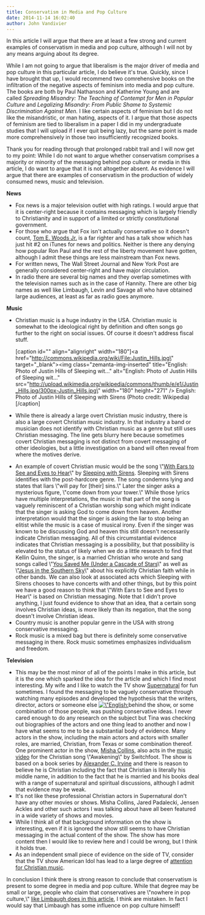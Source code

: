 ```yaml
---
title: Conservatism in Media and Pop Culture
date: 2014-11-14 16:02:40
author: John Vandivier
---
```




In this article I will argue that there are at least a few strong and current examples of conservatism in media and pop culture, although I will not by any means arguing about its degree.

While I am not going to argue that liberalism is the major driver of media and pop culture in this particular article, I do believe it's true. Quickly, since I have brought that up, I would recommend two comrehensive books on the infiltration of the negative aspects of feminism into media and pop culture. The books are both by Paul Nathanson and Katherine Young and are called <em>Spreading Misandry: The Teaching of Contempt for Men in Popular Culture </em>and <em>Legalizing Misandry: From Public Shame to Systemic Discrimination Against Men. </em>I like certain aspects of feminism but I do not like the misandristic, or man hating, aspects of it. I argue that those aspects of feminism are tied to liberalism in a paper I did in my undergraduate studies that I will upload if I ever quit being lazy, but the same point is made more comprehensively in those two insufficiently recognized books.

Thank you for reading through that prolonged rabbit trail and I will now get to my point: While I do not want to argue whether conservatism comprises a majority or minority of the messaging behind pop culture or media in this article, I do want to argue that it is not altogether absent. As evidence I will argue that there are examples of conservatism in the production of widely consumed news, music and television.

<strong>News</strong>
<ul>
	<li>Fox news is a major television outlet with high ratings. I would argue that it is center-right because it contains messaging which is largely friendly to Christianity and in support of a limited or strictly constitutional government.</li>
	<li>For those who argue that Fox isn't actually conservative so it doesn't count, <a href=\"https://www.facebook.com/ThomasEWoods\">Tom E. Woods Jr.</a> is a far righter and has a talk show which has just hit #2 on iTunes for news and politics. Neither is there any denying how popular Ron Paul and the rest of the liberty movement have gotten, although I admit these things are less mainstream than Fox news.</li>
	<li>For written news, The Wall Street Journal and New York Post are generally considered center-right and have major circulation.</li>
	<li>In radio there are several big names and they overlap sometimes with the television names such as in the case of Hannity. There are other big names as well like Limbaugh, Levin and Savage all who have obtained large audiences, at least as far as radio goes anymore.</li>
</ul>
<strong>Music</strong>
<ul>
	<li>Christian music is a huge industry in the USA. Christian music is somewhat to the ideological right by definition and often songs go further to the right on social issues. Of course it doesn't address fiscal stuff.

[caption id=\"\" align=\"alignright\" width=\"180\"]<a href=\"http://commons.wikipedia.org/wiki/File:Justin_Hills.jpg\" target=\"_blank\"><img class=\"zemanta-img-inserted\" title=\"English: Photo of Justin Hills of Sleeping wit...\" alt=\"English: Photo of Justin Hills of Sleeping wit...\" src=\"http://upload.wikimedia.org/wikipedia/commons/thumb/e/e1/Justin_Hills.jpg/300px-Justin_Hills.jpg\" width=\"180\" height=\"271\" /></a> English: Photo of Justin Hills of Sleeping with Sirens (Photo credit: Wikipedia)[/caption]</li>
	<li>
<p style=\"display:inline !important;\">While there is already a large overt Christian music industry, there is also a large covert Christian music industry. In that industry a band or musician does not identify with Christian music as a genre but still uses Christian messaging. The line gets blurry here because sometimes covert Christian messaging is not distinct from covert messaging of other ideologies, but a little investigation on a band will often reveal from where the motives derive.</p>
</li>
	<li>An example of covert Christian music would be the song \"<a href=\"http://www.youtube.com/watch?v=mjT_NlbZhco\">With Ears to See and Eyes to Hear</a>\" by <a href=\"http://en.wikipedia.org/wiki/Sleeping_With_Sirens\">Sleeping with Sirens</a>. Sleeping with Sirens identifies with the post-hardcore genre. The song condemns lying and states that liars \"will pay for [their] sins.\" Later the singer asks a mysterious figure, \"come down from your tower.\" While those lyrics have multiple interpretations, the music in that part of the song is vaguely reminiscent of a Christian worship song which might indicate that the singer is asking God to come down from heaven. Another interpretation would that the singer is asking the liar to stop being an elitist while the music is a case of musical irony. Even if the singer was known to be discussing God and heaven this still doesn't necessarily indicate Christian messaging. All of this circumstantial evidence indicates that Christian messaging is a possibility, but that possibility is elevated to the status of likely when we do a little research to find that Kellin Quinn, the singer, is a married Christian who wrote and sang songs called \"<a href=\"http://www.youtube.com/watch?v=s50nN4701x8\">You Saved Me (Under a Cascade of Stars</a>\" as well as \"<a href=\"http://www.youtube.com/watch?v=mZ9ZXalCn9M\">Jesus in the Southern Sky</a>\" about his explicitly Christian faith while in other bands. We can also look at associated acts which Sleeping with Sirens chooses to have concerts with and other things, but by this point we have a good reason to think that \"With Ears to See and Eyes to Hear\" is based on Christian messaging. Note that I didn't prove anything, I just found evidence to show that an idea, that a certain song involves Christian ideas, is more likely than its negation, that the song doesn't involve Christian ideas.</li>
	<li>Country music is another popular genre in the USA with strong conservative messaging.</li>
	<li>Rock music is a mixed bag but there is definitely some conservative messaging in there. Rock music sometimes emphasizes individualism and freedom.</li>
</ul>
<strong>Television</strong>
<ul>
	<li>This may be the most minor of all of the points I make in this article, but it is the one which sparked the idea for the article and which I find most interesting. My wife and I like to watch the TV show <a href=\"http://www.imdb.com/title/tt0460681/\">Supernatural</a> for fun sometimes. I found the messaging to be vaguely conservative through watching many episodes and developed the hypothesis that the writers, director, actors or someone else
<a href=\"http://commons.wikipedia.org/wiki/File:Misha_Collins_by_Gage_Skidmore.jpg\" target=\"_blank\"><img class=\"zemanta-img-inserted alignright\" title=\"English: Misha Collins at the 2011 Comic Con i...\" alt=\"English: Misha Collins at the 2011 Comic Con i...\" src=\"http://upload.wikimedia.org/wikipedia/commons/thumb/1/1c/Misha_Collins_by_Gage_Skidmore.jpg/300px-Misha_Collins_by_Gage_Skidmore.jpg\" width=\"180\" height=\"227\" /></a>behind the show, or some combination of those people, was pushing conservative ideas. I never cared enough to do any research on the subject but Tina was checking out biographies of the actors and one thing lead to another and now I have what seems to me to be a substantial body of evidence. Many actors in the show, including the main actors and actors with smaller roles, are married, Christian, from Texas or some combination thereof. One prominent actor in the show, <a href=\"http://www.imdb.com/name/nm0172557/\">Misha Collins</a>, also acts in the <a href=\"http://www.youtube.com/watch?v=cl64-XHE7zo&amp;list=PL1AA52AF33CA9DA0E&amp;index=110\">music video</a> for the Christian song \"Awakening\" by Switchfoot. The show is based on a book series by <a href=\"http://en.wikipedia.org/w/index.php?title=Alexander_C._Irvine&amp;oldid=567048676\">Alexander C. Irvine</a> and there is reason to believe he is Christian including the fact that Christian is literally his middle name, in addition to the fact that he is married and his books deal with a range of supernatural and spiritual discussions, although I admit that evidence may be weak.</li>
	<li>It's not like these professional Christian actors in Supernatural don't have any other movies or shows. Misha Collins, Jared Padalecki, Jensen Ackles and other such actors I was talking about have all been featured in a wide variety of shows and movies.</li>
	<li>While I think all of that background information on the show is interesting, even if it is ignored the show still seems to have Christian messaging in the actual content of the show. The show has more content then I would like to review here and I could be wrong, but I think it holds true.</li>
	<li>As an independent small piece of evidence on the side of TV, consider that the TV show American Idol has lead to a large degree of <a href=\"http://christianmusic.about.com/od/artistsaz/tp/AIchristianartists.htm\">attention for Christian music</a>.</li>
</ul>
In conclusion I think there is strong reason to conclude that conservatism is present to some degree in media and pop culture. While that degree may be small or large, people who claim that conservatives are \"nowhere in pop culture,\" <a href=\"http://www.breitbart.com/Big-Hollywood/2013/08/29/limbaugh-conservatives-nowhere-pop-culture\">like Limbaugh does in this article</a>, I think are mistaken. In fact I would say that Limbaugh has some influence on pop culture himself!